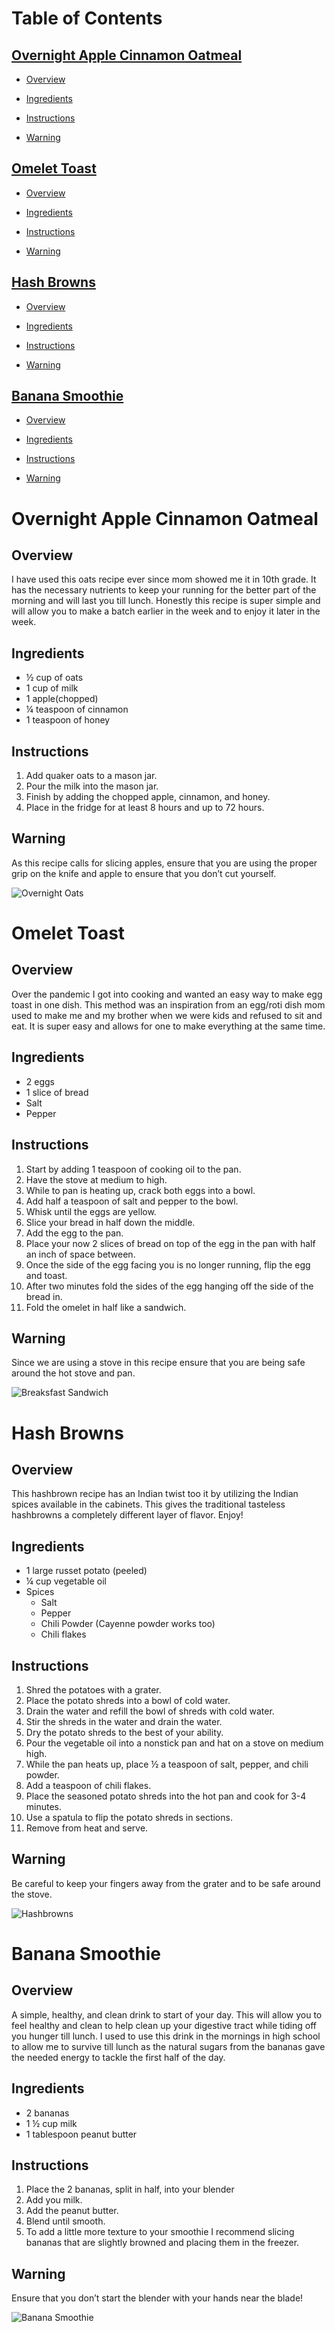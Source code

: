 # Table of Contents
## [Overnight Apple Cinnamon Oatmeal](#overnight-apple-cinnamon-oatmeal-1)

- [Overview](#overview)

- [Ingredients](#ingredients)

- [Instructions](#instructions)

- [Warning](#warning)

## [Omelet Toast](#omelet-toast-1)

- [Overview](#overview-1)

- [Ingredients](#ingredients-1)

- [Instructions](#instructions-1)

- [Warning](#warning-1)

## [Hash Browns](#hash-browns-1)

- [Overview](#overview-2)

- [Ingredients](#ingredients-2)

- [Instructions](#instructions-2)

- [Warning](#warning-2)

## [Banana Smoothie](#banana-smoothie-1)

- [Overview](#overview-3)

- [Ingredients](#ingredients-3)

- [Instructions](#instructions-3)

- [Warning](#warning-3)





# Overnight Apple Cinnamon Oatmeal
## Overview
I have used this oats recipe ever since mom showed me it in 10th grade. It has the necessary nutrients to keep your running for the better part of the morning and will last you till lunch. Honestly this recipe is super simple and will allow you to make a batch earlier in the week and to enjoy it later in the week.
## Ingredients
- ½ cup of oats
- 1 cup of milk
- 1 apple(chopped)
- ¼ teaspoon of cinnamon
- 1 teaspoon of honey
## Instructions
1. Add quaker oats to a mason jar.
1. Pour the milk into the mason jar.
1. Finish by adding the chopped apple, cinnamon, and honey.
1. Place in the fridge for at least 8 hours and up to 72 hours.
## Warning
As this recipe calls for slicing apples, ensure that you are using the proper grip on the knife and apple to ensure that you don’t cut yourself.

![Overnight Oats](oats.jpeg)

# Omelet Toast
## Overview
Over the pandemic I got into cooking and wanted an easy way to make egg toast in one dish. This method was an inspiration from an egg/roti dish mom used to make me and my brother when we were kids and refused to sit and eat. It is super easy and allows for one to make everything at the same time.
## Ingredients
- 2 eggs
- 1 slice of bread
- Salt 
- Pepper
## Instructions
1. Start by adding 1 teaspoon of cooking oil to the pan.
1. Have the stove at medium to high.
1. While to pan is heating up, crack both eggs into a bowl.
1. Add half a teaspoon of salt and pepper to the bowl.
1. Whisk until the eggs are yellow.
1. Slice your bread in half down the middle.
1. Add the egg to the pan.
1. Place your now 2 slices of bread on top of the egg in the pan with half an inch of space between.
1. Once the side of the egg facing you is no longer running, flip the egg and toast.
1. After two minutes fold the sides of the egg hanging off the side of the bread in.
1. Fold the omelet in half like a sandwich.
## Warning
Since we are using a stove in this recipe ensure that you are being safe around the hot stove and pan.

![Breaksfast Sandwich](breakfast_sandwich.jpeg)

# Hash Browns
## Overview
This hashbrown recipe has an Indian twist too it by utilizing the Indian spices available in the cabinets. This gives the traditional tasteless hashbrowns a completely different layer of flavor. Enjoy!
## Ingredients
- 1 large russet potato (peeled)
- ¼ cup vegetable oil
- Spices
  - Salt
  - Pepper
  - Chili Powder (Cayenne powder works too)
  - Chili flakes
## Instructions
1. Shred the potatoes with a grater.
1. Place the potato shreds into a bowl of cold water.
1. Drain the water and refill the bowl of shreds with cold water.
1. Stir the shreds in the water and drain the water.
1. Dry the potato shreds to the best of your ability.
1. Pour the vegetable oil into a nonstick pan and hat on a stove on medium high.
1. While the pan heats up, place ½ a teaspoon of salt, pepper, and chili powder.
1. Add a teaspoon of chili flakes.
1. Place the seasoned potato shreds into the hot pan and cook for 3-4 minutes.
1. Use a spatula to flip the potato shreds in sections.
1. Remove from heat and serve.
## Warning
Be careful to keep your fingers away from the grater and to be safe around the stove. 

![Hashbrowns](hashbrown.jpeg)

# Banana Smoothie
## Overview
A simple, healthy, and clean drink to start of your day. This will allow you to feel healthy and clean to help clean up your digestive tract while tiding off you hunger till lunch. I used to use this drink in the mornings in high school to allow me to survive till lunch as the natural sugars from the bananas gave the needed energy to tackle the first half of the day.
## Ingredients
- 2 bananas
- 1 ½ cup milk
- 1 tablespoon peanut butter
## Instructions
1. Place the 2 bananas, split in half, into your blender
1. Add you milk.
1. Add the peanut butter.
1. Blend until smooth.
1. To add a little more texture to your smoothie I recommend slicing bananas that are slightly browned and placing them in the freezer.
## Warning
Ensure that you don’t start the blender with your hands near the blade! 

![Banana Smoothie](smoothie.jpeg)

